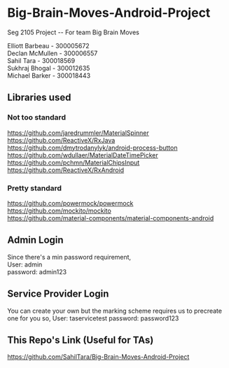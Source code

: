 # Big-Brain-Moves-Android-Project
Seg 2105 Project -- For team Big Brain Moves  

Elliott Barbeau - 300005672  
Declan McMullen - 300006557  
Sahil Tara - 300018569  
Sukhraj Bhogal - 300012635  
Michael Barker - 300018443  

## Libraries used

### Not too standard
https://github.com/jaredrummler/MaterialSpinner  
https://github.com/ReactiveX/RxJava  
https://github.com/dmytrodanylyk/android-process-button  
https://github.com/wdullaer/MaterialDateTimePicker  
https://github.com/pchmn/MaterialChipsInput  
https://github.com/ReactiveX/RxAndroid  

### Pretty standard  
https://github.com/powermock/powermock  
https://github.com/mockito/mockito  
https://github.com/material-components/material-components-android  

## Admin Login  
Since there's a min password requirement,  
User: admin  
password: admin123  

## Service Provider Login 
You can create your own but the marking scheme requires us to precreate one for you so,
User: taservicetest
password: password123

## This Repo's Link (Useful for TAs)  
https://github.com/SahilTara/Big-Brain-Moves-Android-Project